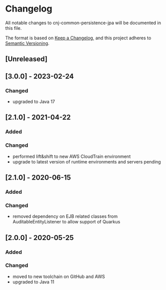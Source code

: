 # Changelog
All notable changes to cnj-common-persistence-jpa will be documented in this file.

The format is based on [Keep a Changelog](https://keepachangelog.com/en/1.0.0/),
and this project adheres to [Semantic Versioning](https://semver.org/spec/v2.0.0.html).

## [Unreleased]

## [3.0.0] - 2023-02-24
### Changed
- upgraded to Java 17

## [2.1.0] - 2021-04-22
### Added
### Changed
- performed lift&shift to new AWS CloudTrain environment
- upgrade to latest version of runtime environments and servers pending

## [2.1.0] - 2020-06-15
### Added
### Changed
- removed dependency on EJB related classes from AuditableEntityListener to allow support of Quarkus

## [2.0.0] - 2020-05-25
### Added
### Changed
- moved to new toolchain on GitHub and AWS
- upgraded to Java 11
